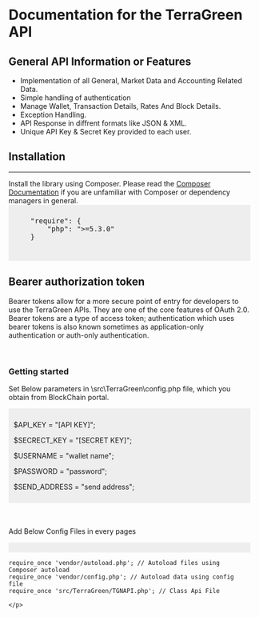 <div style="padding:10px;">
			<h1>Documentation for the TerraGreen API</h1>
			<h2>General API Information or Features</h2>
			<ul>
				<li>Implementation of all General, Market Data and Accounting Related Data.</li>
				<li>Simple handling of authentication</li>
				<li>Manage Wallet, Transaction Details, Rates And Block Details.</li>
				<li>Exception Handling.</li>
				<li>API Response in diffrent formats like JSON & XML.</li>
				<li>Unique API Key & Secret Key provided to each user.</li>
			</ul>
			<h2>Installation</h2>
			<hr/>
			Install the library using Composer. Please read the <a href="https://getcomposer.org/doc/01-basic-usage.md" rel="nofollow">Composer Documentation</a> if you are unfamiliar with Composer or dependency managers in general.
			<div style="background-color: #eee;padding: 10px;"><pre>
	"require": {
        "php": ">=5.3.0"
    }
    </pre>
</div>
	<h2>Bearer authorization token</h2>
			<p>Bearer tokens allow for a more secure point of entry for developers to use the TerraGreen APIs. They are one of the core features of OAuth 2.0. Bearer tokens are a type of access token; authentication which uses bearer tokens is also known sometimes as application-only authentication or auth-only authentication.</p>
<br/>
<h3>Getting started</h3>
<p>Set Below parameters in \src\TerraGreen\config.php file, which you obtain from BlockChain portal.</p>
<div style="background-color: #eee;padding: 10px;">
	<p>$API_KEY = "[API KEY]";</p>
	<p>$SECRECT_KEY = "[SECRET KEY]";</p>
	<p>$USERNAME = "wallet name";</p>
	<p>$PASSWORD = "password";</p>
	<p>$SEND_ADDRESS  = "send address";</p>
	</div>
	<br/><br/>
	<p>Add Below Config Files in every pages</p>
	<p style="background-color: #eee;padding: 10px;">

	require_once 'vendor/autoload.php'; // Autoload files using Composer autoload
	require_once 'vendor/config.php'; // Autoload data using config file
	require_once 'src/TerraGreen/TGNAPI.php'; // Class Api File

	</p>
